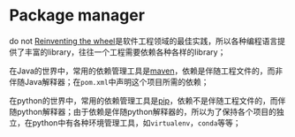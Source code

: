 # Package manager

do not [Reinventing the wheel](https://en.wikipedia.org/wiki/Reinventing_the_wheel)是软件工程领域的最佳实践，所以各种编程语言提供了丰富的library，往往一个工程需要依赖各种各样的library；

在Java的世界中，常用的依赖管理工具是[maven](http://maven.apache.org/)，依赖是伴随工程文件的，而非伴随Java解释器；在`pom.xml`中声明这个项目所需的依赖；

在python的世界中，常用的依赖管理工具是[pip](https://pip.pypa.io/en/stable/)，依赖不是伴随工程文件的，而伴随python解释器；由于依赖是伴随python解释器的，所以为了保持各个项目的独立，在python中有各种环境管理工具，如`virtualenv`，`conda`等等；

